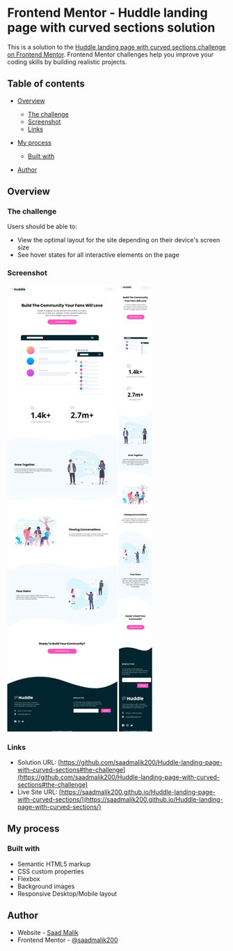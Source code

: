 # Frontend Mentor - Huddle landing page with curved sections solution

This is a solution to the [Huddle landing page with curved sections challenge on Frontend Mentor](https://www.frontendmentor.io/challenges/huddle-landing-page-with-curved-sections-5ca5ecd01e82137ec91a50f2). Frontend Mentor challenges help you improve your coding skills by building realistic projects.

## Table of contents

- [Overview](#overview)
  - [The challenge](#the-challenge)
  - [Screenshot](#screenshot)
  - [Links](#links)
- [My process](#my-process)

  - [Built with](#built-with)

- [Author](#author)

## Overview

### The challenge

Users should be able to:

- View the optimal layout for the site depending on their device's screen size
- See hover states for all interactive elements on the page

### Screenshot

![Desktop Layout](./images/Screenshot%20Desktop.png)
![Mobile Layout](./images/Screenshot%20Mobile.png)

### Links

- Solution URL: [https://github.com/saadmalik200/Huddle-landing-page-with-curved-sections#the-challenge](https://github.com/saadmalik200/Huddle-landing-page-with-curved-sections#the-challenge)
- Live Site URL: [https://saadmalik200.github.io/Huddle-landing-page-with-curved-sections/](https://saadmalik200.github.io/Huddle-landing-page-with-curved-sections/)

## My process

### Built with

- Semantic HTML5 markup
- CSS custom properties
- Flexbox
- Background images
- Responsive Desktop/Mobile layout

## Author

- Website - [Saad Malik](https://www.your-site.com)
- Frontend Mentor - [@saadmalik200](https://www.frontendmentor.io/profile/saadmalik200)
